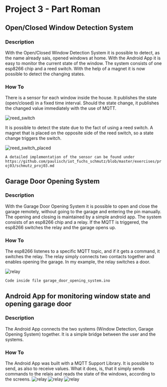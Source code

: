 # Project 3 - Part Roman
## Open/Closed Window Detection System
### Description
With the Open/Closed Window Detection System it is possible to detect, as the name already sais, opened windows at home.
With the Android App it is easy to monitor the current state of the window.
The system consists of one esp8266 chip and a reed switch. With the help of a magnet it is now possible to detect the changing states.

### How To
There is a sensor for each window inside the house. It publishes the state (open/closed) in a fixed time interval.
Should the state change, it publishes the changed value immediately with the use of MQTT. 

![reed_switch](https://github.com/scratcher221/iot_portfolio/tree/master/team/project3/windowsensor.jpeg)

It is possible to detect the state due to the fact of using a reed switch. A magnet that is placed on the opposite side of the reed switch, so a state change triggers the switch.

![reed_switch_placed](https://github.com/scratcher221/iot_portfolio/tree/master/team/project3/reed_switch_placed.png)

`A detailed implementation of the sensor can be found under https://github.com/paulisch/iot_fuchs_schmutz/blob/master/exercises/proj03/schmutz_proj03.md`


## Garage Door Opening System
### Description
With the Garage Door Opening System it is possible to open and close the garage remotely, without going to the garage and entering the pin manually.
The opening and closing is maintained by a simple android app.
The system consists of an esp8266 chip and a relay. If the MQTT is triggered, the esp8266 switches the relay and the garage opens up.

### How To
The esp8266 listenes to a specific MQTT topic, and if it gets a command, it switches the relay. The relay simply connects two contacts together and enables opening the garage.
In my example, the relay switches a door.

![relay](https://github.com/scratcher221/iot_portfolio/tree/master/team/project3/relay.jpg)

`Code inside file garage_door_opening_system.ino`


## Android App for monitoring window state and opening garage door
### Description
The Android App connects the two systems (Window Detection, Garage Opening System) together.
It is a simple bridge between the user and the systems.

### How To
The Android App was built with a MQTT Support Library. It is possible to send, as also to receive values. What it does, is, that it simply sends commands
to the relais and reads the state of the windows, according to the screens.
![relay](https://github.com/scratcher221/iot_portfolio/tree/master/team/project3/overview.jpg)
![relay](https://github.com/scratcher221/iot_portfolio/tree/master/team/project3/window.jpg)
![relay](https://github.com/scratcher221/iot_portfolio/tree/master/team/project3/garage_relais.jpg)